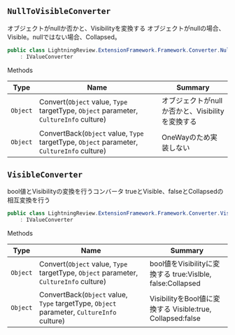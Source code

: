 ## `NullToVisibleConverter`

オブジェクトがnullか否かと、Visibilityを変換する  オブジェクトがnullの場合、Visible。nullではない場合、Collapsed。
```csharp
public class LightningReview.ExtensionFramework.Framework.Converter.NullToVisibleConverter
    : IValueConverter

```

Methods

| Type | Name | Summary | 
| --- | --- | --- | 
| `Object` | Convert(`Object` value, `Type` targetType, `Object` parameter, `CultureInfo` culture) | オブジェクトがnullか否かと、Visibilityを変換する | 
| `Object` | ConvertBack(`Object` value, `Type` targetType, `Object` parameter, `CultureInfo` culture) | OneWayのため実装しない | 


## `VisibleConverter`

bool値とVisibilityの変換を行うコンバータ  trueとVisible、falseとCollapsedの相互変換を行う
```csharp
public class LightningReview.ExtensionFramework.Framework.Converter.VisibleConverter
    : IValueConverter

```

Methods

| Type | Name | Summary | 
| --- | --- | --- | 
| `Object` | Convert(`Object` value, `Type` targetType, `Object` parameter, `CultureInfo` culture) | bool値をVisibilityに変換する  true:Vislble, false:Collapsed | 
| `Object` | ConvertBack(`Object` value, `Type` targetType, `Object` parameter, `CultureInfo` culture) | VisibilityをBool値に変換する  Visible:true, Collapsed:false | 


